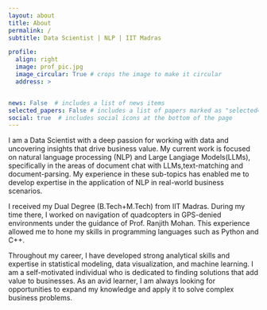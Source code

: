 ```yaml
---
layout: about
title: About
permalink: /
subtitle: Data Scientist | NLP | IIT Madras

profile:
  align: right
  image: prof_pic.jpg
  image_circular: True # crops the image to make it circular
  address: >


news: False  # includes a list of news items
selected_papers: False # includes a list of papers marked as "selected={true}"
social: true  # includes social icons at the bottom of the page
---
```


I am a Data Scientist with a deep passion for working with data and uncovering insights that drive business value. My current work is focused on natural language processing (NLP) and Large Langiage Models(LLMs), specifically in the areas of document chat with LLMs,text-matching and document-parsing. My experience in these sub-topics has enabled me to develop expertise in the application of NLP in real-world business scenarios.

I received my Dual Degree (B.Tech+M.Tech) from IIT Madras. During my time there, I worked on navigation of quadcopters in GPS-denied environments under the guidance of Prof. Ranjith Mohan. This experience allowed me to hone my skills in programming languages such as Python and C++.

Throughout my career, I have developed strong analytical skills and expertise in statistical modeling, data visualization, and machine learning. I am a self-motivated individual who is dedicated to finding solutions that add value to businesses. As an avid learner, I am always looking for opportunities to expand my knowledge and apply it to solve complex business problems.
